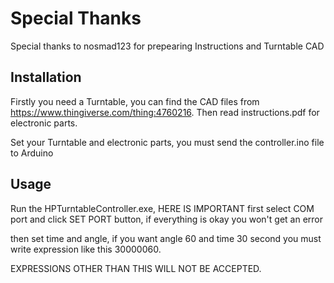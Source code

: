 # Special Thanks

Special thanks to nosmad123 for prepearing Instructions and Turntable CAD 

## Installation
Firstly you need a Turntable, you can find the CAD files from https://www.thingiverse.com/thing:4760216. Then read instructions.pdf for electronic parts.

Set your Turntable and electronic parts, you must send the controller.ino file to Arduino



## Usage
Run the HPTurntableController.exe, HERE IS IMPORTANT first select COM port and click SET PORT button, if everything is okay you won't get an error

then set time and angle, if you want angle 60 and time 30 second you must write expression like this 30000060. 

EXPRESSIONS OTHER THAN THIS WILL NOT BE ACCEPTED.
